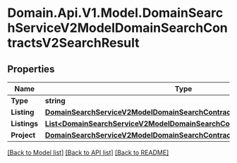 # Domain.Api.V1.Model.DomainSearchServiceV2ModelDomainSearchContractsV2SearchResult
## Properties

Name | Type | Description | Notes
------------ | ------------- | ------------- | -------------
**Type** | **string** |  | [optional] 
**Listing** | [**DomainSearchServiceV2ModelDomainSearchContractsV2PropertyListing**](DomainSearchServiceV2ModelDomainSearchContractsV2PropertyListing.md) |  | [optional] 
**Listings** | [**List&lt;DomainSearchServiceV2ModelDomainSearchContractsV2PropertyListing&gt;**](DomainSearchServiceV2ModelDomainSearchContractsV2PropertyListing.md) |  | [optional] 
**Project** | [**DomainSearchServiceV2ModelDomainSearchContractsV2Project**](DomainSearchServiceV2ModelDomainSearchContractsV2Project.md) |  | [optional] 

[[Back to Model list]](../README.md#documentation-for-models) [[Back to API list]](../README.md#documentation-for-api-endpoints) [[Back to README]](../README.md)

